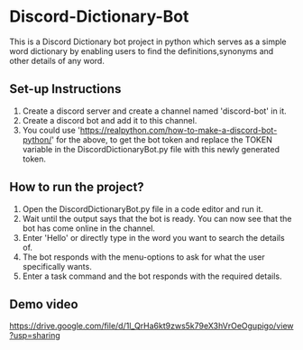 # Discord-Dictionary-Bot
This is a Discord Dictionary bot project in python which serves as a simple word dictionary by enabling users to find the definitions,synonyms and other details of any word. 

## Set-up Instructions
1. Create a discord server and create a channel named 'discord-bot' in it.
2. Create a discord bot and add it to this channel.
3. You could use 'https://realpython.com/how-to-make-a-discord-bot-python/' for the above, to get the bot token and replace the TOKEN variable in the DiscordDictionaryBot.py file with this newly generated token.

## How to run the project?
1. Open the DiscordDictionaryBot.py file in a code editor and run it. 
2. Wait until the output says that the bot is ready. You can now see that the bot has come online in the channel.
3. Enter 'Hello' or directly type in the word you want to search the details of.
4. The bot responds with the menu-options to ask for what the user specifically wants.
5. Enter a task command and the bot responds with the required details.

## Demo video
https://drive.google.com/file/d/1l_QrHa6kt9zws5k79eX3hVrOeOgupigo/view?usp=sharing
